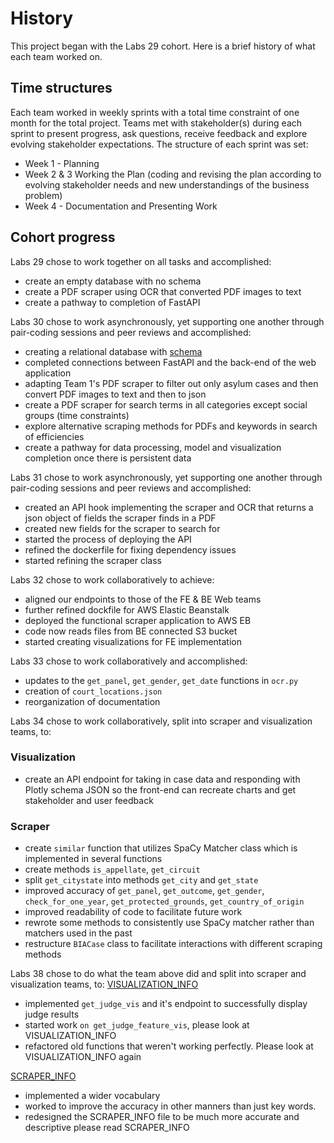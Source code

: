 # History
This project began with the Labs 29 cohort. Here is a brief history of what each team worked on.

## Time structures
Each team worked in weekly sprints with a total time constraint of one month for the total project.  Teams met with stakeholder(s) during each sprint to present progress, ask questions, receive feedback and explore evolving stakeholder expectations.  The structure of each sprint was set:
  * Week 1 - Planning
  * Week 2 & 3 Working the Plan (coding and revising the plan according to evolving stakeholder needs and new understandings of the business problem)
  * Week 4 - Documentation and Presenting Work


## Cohort progress
Labs 29 chose to work together on all tasks and accomplished:
  * create an empty database with no schema
  * create a PDF scraper using OCR that converted PDF images to text
  * create a pathway to completion of FastAPI

Labs 30 chose to work asynchronously, yet supporting one another through pair-coding sessions and peer reviews and accomplished:
  * creating a relational database with [schema](assets/HRF_DS_DB_schema_diagram_SeanB.png)
  * completed connections between FastAPI and the back-end of the web application
  * adapting Team 1's PDF scraper to filter out only asylum cases and then convert PDF images to text and then to json
  * create a PDF scraper for search terms in all categories except social groups (time constraints)
  * explore alternative scraping methods for PDFs and keywords in search of efficiencies
  * create a pathway for data processing, model and visualization completion once there is persistent data

Labs 31 chose to work asynchronously, yet supporting one another through pair-coding sessions and peer reviews and accomplished:
  * created an API hook implementing the scraper and OCR that returns a json object of fields the scraper finds in a PDF
  * created new fields for the scraper to search for
  * started the process of deploying the API
  * refined the dockerfile for fixing dependency issues
  * started refining the scraper class

Labs 32 chose to work collaboratively to achieve:
  * aligned our endpoints to those of the FE & BE Web teams
  * further refined dockfile for AWS Elastic Beanstalk
  * deployed the functional scraper application to AWS EB
  * code now reads files from BE connected S3 bucket
  * started creating visualizations for FE implementation

Labs 33 chose to work collaboratively and accomplished:
  * updates to the `get_panel`, `get_gender`, `get_date` functions in `ocr.py`
  * creation of `court_locations.json`
  * reorganization of documentation

Labs 34 chose to work collaboratively, split into scraper and visualization teams, to:
### Visualization
  * create an API endpoint for taking in case data and responding with Plotly schema JSON so the front-end can recreate charts and get stakeholder and user feedback

### Scraper
  * create `similar` function that utilizes SpaCy Matcher class which is implemented in several functions
  * create methods `is_appellate`, `get_circuit`
  * split `get_citystate` into methods `get_city` and `get_state`
  * improved accuracy of `get_panel`, `get_outcome`, `get_gender`, `check_for_one_year`, `get_protected_grounds`, `get_country_of_origin`
  * improved readability of code to facilitate future work
  * rewrote some methods to consistently use SpaCy matcher rather than matchers used in the past
  * restructure `BIACase` class to facilitate interactions with different scraping methods 
  
Labs 38 chose to do what the team above did and split into scraper and visualization teams, to:
[VISUALIZATION_INFO](VISUALIZATION_INFO.md)
  * implemented `get_judge_vis` and it's endpoint to successfully display judge results
  * started work `on get_judge_feature_vis`, please look at VISUALIZATION_INFO
  * refactored old functions that weren't working perfectly. Please look at VISUALIZATION_INFO again

[SCRAPER_INFO](SCRAPER_INFO.md)
  * implemented a wider vocabulary
  * worked to improve the accuracy in other manners than just key words.
  * redesigned the SCRAPER_INFO file to be much more accurate and descriptive please read SCRAPER_INFO 



